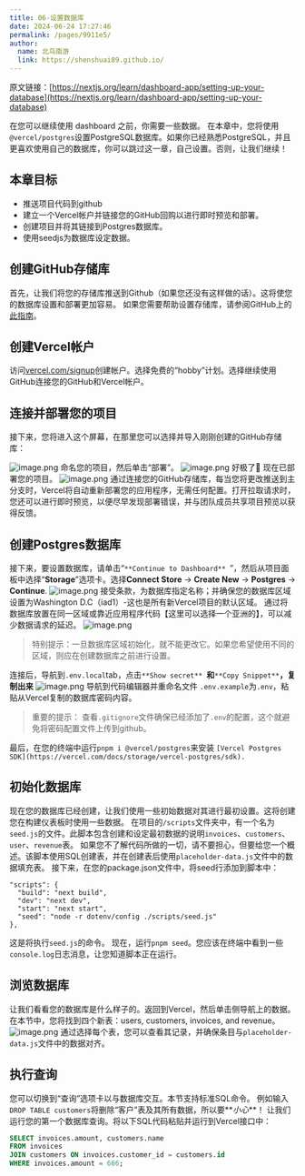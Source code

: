 ```yaml
---
title: 06-设置数据库
date: 2024-06-24 17:27:46
permalink: /pages/9911e5/
author: 
  name: 北鸟南游
  link: https://shenshuai89.github.io/
---
```

原文链接：[https://nextjs.org/learn/dashboard-app/setting-up-your-database](https://nextjs.org/learn/dashboard-app/setting-up-your-database)

在您可以继续使用 dashboard 之前，你需要一些数据。
在本章中，您将使用`@vercel/postgres`设置PostgreSQL数据库。如果你已经熟悉PostgreSQL，并且更喜欢使用自己的数据库，你可以跳过这一章，自己设置。否则，让我们继续！

## 本章目标

- 推送项目代码到github
- 建立一个Vercel帐户并链接您的GitHub回购以进行即时预览和部署。
- 创建项目并将其链接到Postgres数据库。
- 使用seedjs为数据库设定数据。

## 创建GitHub存储库
首先，让我们将您的存储库推送到Github（如果您还没有这样做的话）。这将使您的数据库设置和部署更加容易。
如果您需要帮助设置存储库，请参阅GitHub上的[此指南](https://docs.github.com/en/repositories/creating-and-managing-repositories/quickstart-for-repositories)。
## 创建Vercel帐户
访问[vercel.com/signup](https://vercel.com/signup)创建帐户。选择免费的“hobby”计划。选择继续使用GitHub连接您的GitHub和Vercel帐户。
## 连接并部署您的项目
接下来，您将进入这个屏幕，在那里您可以选择并导入刚刚创建的GitHub存储库：

![image.png](/assets/images/nextjs/06-1image.png)
命名您的项目，然后单击“部署”。
![image.png](/assets/images/nextjs/06-2image.png)
好极了🎉 现在已部署您的项目。
![image.png](/assets/images/nextjs/06-3image.png)
通过连接您的GitHub存储库，每当您将更改推送到主分支时，Vercel将自动重新部署您的应用程序，无需任何配置。打开拉取请求时，您还可以进行即时预览，以便尽早发现部署错误，并与团队成员共享项目预览以获得反馈。
## 创建Postgres数据库
接下来，要设置数据库，请单击“`**Continue to Dashboard** `”，然后从项目面板中选择“**Storage**”选项卡。选择**Connect Store** → **Create New** → **Postgres** → **Continue**.
![image.png](/assets/images/nextjs/06-4image.png)
接受条款，为数据库指定名称；并确保您的数据库区域设置为Washington D.C（iad1）-这也是所有新Vercel项目的默认区域。
通过将数据库放置在同一区域或靠近应用程序代码【这里可以选择一个亚洲的】，可以减少数据请求的延迟。
![image.png](/assets/images/nextjs/06-5image.png)
> 特别提示：一旦数据库区域初始化，就不能更改它。如果您希望使用不同的区域，则应在创建数据库之前进行设置。

连接后，导航到`.env.local`tab，点击`**Show secret** `**和**`**Copy Snippet**`**，复制出来**
![image.png](/assets/images/nextjs/06-6image.png)
导航到代码编辑器并重命名文件 `.env.example`为`.env`，粘贴从Vercel复制的数据库密码内容。
> 重要的提示：
> 查看`.gitignore`文件确保已经添加了`.env`的配置，这个就避免将密码配置文件上传到github。

最后，在您的终端中运行`pnpm i @vercel/postgres`来安装 `[Vercel Postgres SDK](https://vercel.com/docs/storage/vercel-postgres/sdk).`
## 初始化数据库
现在您的数据库已经创建，让我们使用一些初始数据对其进行最初设置。这将创建您在构建仪表板时使用一些数据。
在项目的`/scripts`文件夹中，有一个名为`seed.js`的文件。此脚本包含创建和设定最初数据的说明`invoices`、`customers`、`user`、`revenue`表。
如果您不了解代码所做的一切，请不要担心，但要给您一个概述。该脚本使用SQL创建表，并在创建表后使用`placeholder-data.js`文件中的数据填充表。
接下来，在您的package.json文件中，将seed行添加到脚本中：
```tsx
"scripts": {
  "build": "next build",
  "dev": "next dev",
  "start": "next start",
  "seed": "node -r dotenv/config ./scripts/seed.js"
},
```
这是将执行`seed.js`的命令。
现在，运行`pnpm seed`。您应该在终端中看到一些`console.log`日志消息，让您知道脚本正在运行。
## 浏览数据库
让我们看看您的数据库是什么样子的。返回到Vercel，然后单击侧导航上的数据。
在本节中，您将找到四个新表：users, customers, invoices, and revenue。
![image.png](/assets/images/nextjs/06-7image.png)
通过选择每个表，您可以查看其记录，并确保条目与`placeholder-data.js`文件中的数据对齐。
## 执行查询
您可以切换到“查询”选项卡以与数据库交互。本节支持标准SQL命令。
例如输入`DROP TABLE customers`将删除“客户”表及其所有数据，所以要**_小心_**！
让我们运行您的第一个数据库查询。将以下SQL代码粘贴并运行到Vercel接口中：
```sql
SELECT invoices.amount, customers.name
FROM invoices
JOIN customers ON invoices.customer_id = customers.id
WHERE invoices.amount = 666;
```






